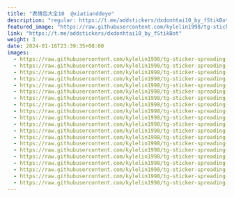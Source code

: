 ```yaml
---
title: "表情包大全10  @xiatianddeye"
description: "regular: https://t.me/addstickers/dxdonhtai10_by_fStikBot"
featured_image: "https://raw.githubusercontent.com/kylelin1998/tg-sticker-spreading-worldwide-images/main/img/fb824026-d2e7-4e51-94a8-3ee8105eda94.jpg"
link: "https://t.me/addstickers/dxdonhtai10_by_fStikBot"
weight: 3
date: 2024-01-16T23:39:35+08:00
images:
  - https://raw.githubusercontent.com/kylelin1998/tg-sticker-spreading-worldwide-images/main/img/fb824026-d2e7-4e51-94a8-3ee8105eda94.jpg
  - https://raw.githubusercontent.com/kylelin1998/tg-sticker-spreading-worldwide-images/main/img/2b38671a-1b40-448f-a758-a234f28f39f8.jpg
  - https://raw.githubusercontent.com/kylelin1998/tg-sticker-spreading-worldwide-images/main/img/e289193a-9b8c-4ce1-b824-12bfcaf54c17.jpg
  - https://raw.githubusercontent.com/kylelin1998/tg-sticker-spreading-worldwide-images/main/img/3a408854-a47b-4a45-86dc-18766d291763.jpg
  - https://raw.githubusercontent.com/kylelin1998/tg-sticker-spreading-worldwide-images/main/img/4e1691b2-234a-4942-a287-d3c7e00799bb.jpg
  - https://raw.githubusercontent.com/kylelin1998/tg-sticker-spreading-worldwide-images/main/img/b1de703e-0abe-4d94-9c9d-82f88265d818.jpg
  - https://raw.githubusercontent.com/kylelin1998/tg-sticker-spreading-worldwide-images/main/img/6075a09f-56fb-4d39-8a1b-88528d501833.jpg
  - https://raw.githubusercontent.com/kylelin1998/tg-sticker-spreading-worldwide-images/main/img/8749f01e-9db1-4004-8716-78bb04f19229.jpg
  - https://raw.githubusercontent.com/kylelin1998/tg-sticker-spreading-worldwide-images/main/img/303a74ad-cda0-49df-8c94-c18bd7f6c160.jpg
  - https://raw.githubusercontent.com/kylelin1998/tg-sticker-spreading-worldwide-images/main/img/33564fed-d586-4e5b-98fc-2d70c806fb3c.jpg
  - https://raw.githubusercontent.com/kylelin1998/tg-sticker-spreading-worldwide-images/main/img/53de30b4-7d08-48b4-ac3f-ff8327b6f174.jpg
  - https://raw.githubusercontent.com/kylelin1998/tg-sticker-spreading-worldwide-images/main/img/bb22926a-4377-4625-a55f-14759f91399d.jpg
  - https://raw.githubusercontent.com/kylelin1998/tg-sticker-spreading-worldwide-images/main/img/d1d0c033-1057-42da-9b6a-3b70171b0dab.jpg
  - https://raw.githubusercontent.com/kylelin1998/tg-sticker-spreading-worldwide-images/main/img/884b7504-833e-49f2-9301-c7e055267cc3.jpg
  - https://raw.githubusercontent.com/kylelin1998/tg-sticker-spreading-worldwide-images/main/img/68c4c0a5-aefd-4c1a-b9e5-ebff6efc9c53.jpg
  - https://raw.githubusercontent.com/kylelin1998/tg-sticker-spreading-worldwide-images/main/img/03f94b2a-5e4d-4b90-9529-cd1deea2d244.jpg
  - https://raw.githubusercontent.com/kylelin1998/tg-sticker-spreading-worldwide-images/main/img/a080a51d-57cd-475d-a09e-6b9dc4a78a6e.jpg
  - https://raw.githubusercontent.com/kylelin1998/tg-sticker-spreading-worldwide-images/main/img/66ed80eb-15b1-4718-93ea-4540b6a9fd84.jpg
  - https://raw.githubusercontent.com/kylelin1998/tg-sticker-spreading-worldwide-images/main/img/2837900a-5ec9-43c9-8ccd-92094aef3bef.jpg
  - https://raw.githubusercontent.com/kylelin1998/tg-sticker-spreading-worldwide-images/main/img/0ef14193-2bff-4c7f-a89d-818fa5f25a1e.jpg
---
```

